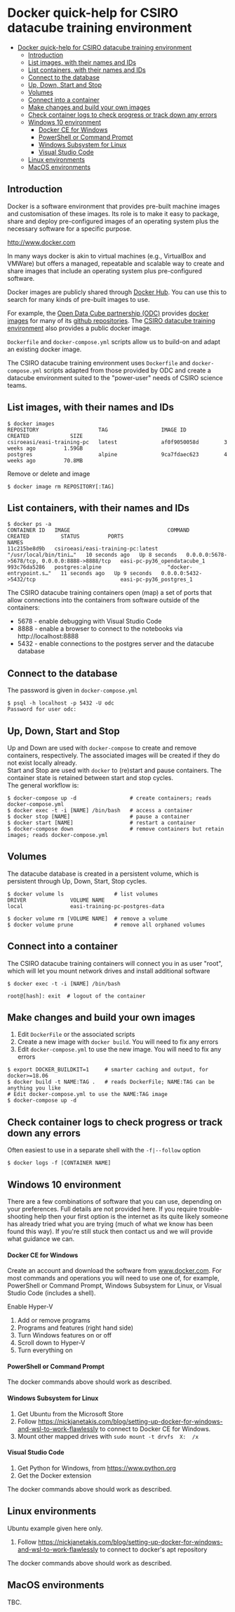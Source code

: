 # Docker quick-help for CSIRO datacube training environment

- [Docker quick-help for CSIRO datacube training environment](#docker-quick-help-for-csiro-datacube-training-environment)
  - [Introduction](#introduction)
  - [List images, with their names and IDs](#list-images-with-their-names-and-ids)
  - [List containers, with their names and IDs](#list-containers-with-their-names-and-ids)
  - [Connect to the database](#connect-to-the-database)
  - [Up, Down, Start and Stop](#up-down-start-and-stop)
  - [Volumes](#volumes)
  - [Connect into a container](#connect-into-a-container)
  - [Make changes and build your own images](#make-changes-and-build-your-own-images)
  - [Check container logs to check progress or track down any errors](#check-container-logs-to-check-progress-or-track-down-any-errors)
  - [Windows 10 environment](#windows-10-environment)
      - [Docker CE for Windows](#docker-ce-for-windows)
      - [PowerShell or Command Prompt](#powershell-or-command-prompt)
      - [Windows Subsystem for Linux](#windows-subsystem-for-linux)
      - [Visual Studio Code](#visual-studio-code)
  - [Linux environments](#linux-environments)
  - [MacOS environments](#macos-environments)

## Introduction
Docker is a software environment that provides pre-built machine images and customisation of these images. Its role is to make it easy to package, share and deploy pre-configured images of an operating system plus the necessary software for a specific purpose.

http://www.docker.com

In many ways docker is akin to virtual machines (e.g., VirtualBox and VMWare) but offers a managed, repeatable and scalable way to create and share images that include an operating system plus pre-configured software.

Docker images are publicly shared through [Docker Hub](https://hub.docker.com). You can use this to search for many kinds of pre-built images to use.

For example, the [Open Data Cube partnership (ODC)](https://www.opendatacube.org) provides [docker images](https://hub.docker.com/u/opendatacube) for many of its [github repositories](https://github.com/opendatacube). The [CSIRO datacube training environment](https://hub.docker.com/r/csiroeasi/easi-training-pc) also provides a public docker image.

```Dockerfile``` and ```docker-compose.yml``` scripts allow us to build-on and adapt an existing docker image.

The CSIRO datacube training environment uses ```Dockerfile``` and ```docker-compose.yml``` scripts adapted from those provided by ODC and create a datacube environment suited to the "power-user" needs of CSIRO science teams.

## List images, with their names and IDs
```
$ docker images
REPOSITORY                   TAG                 IMAGE ID            CREATED             SIZE
csiroeasi/easi-training-pc   latest              af0f9050058d        3 weeks ago         1.59GB
postgres                     alpine              9ca7fdaec623        4 weeks ago         70.8MB
```

Remove or delete and image
```
$ docker image rm REPOSITORY[:TAG]
```

## List containers, with their names and IDs
```
$ docker ps -a
CONTAINER ID   IMAGE                               COMMAND                  CREATED          STATUS         PORTS                                            NAMES
11c215be8d9b   csiroeasi/easi-training-pc:latest   "/usr/local/bin/tini…"   10 seconds ago   Up 8 seconds   0.0.0.0:5678->5678/tcp, 0.0.0.0:8888->8888/tcp   easi-pc-py36_opendatacube_1
993c76da5286   postgres:alpine                     "docker-entrypoint.s…"   11 seconds ago   Up 9 seconds   0.0.0.0:5432->5432/tcp                           easi-pc-py36_postgres_1
```

The CSIRO datacube training containers open (map) a set of ports that allow connections into the containers from software outside of the containers:
* 5678 - enable debugging with Visual Studio Code
* 8888 - enable a browser to connect to the notebooks via http://localhost:8888
* 5432 - enable connections to the postgres server and the datacube database

## Connect to the database
The password is given in ```docker-compose.yml```
```
$ psql -h localhost -p 5432 -U odc
Password for user odc:
```

## Up, Down, Start and Stop
Up and Down are used with ```docker-compose``` to create and remove containers, respectively. The associated images will be created if they do not exist locally already.<br>
Start and Stop are used with ```docker``` to (re)start and pause containers. The container state is retained between start and stop cycles.<br>
The general workflow is:
```
$ docker-compose up -d                 # create containers; reads docker-compose.yml
$ docker exec -t -i [NAME] /bin/bash   # access a container
$ docker stop [NAME]                   # pause a container
$ docker start [NAME]                  # restart a container
$ docker-compose down                  # remove containers but retain images; reads docker-compose.yml
```

## Volumes
The datacube database is created in a persistent volume, which is persistent through Up, Down, Start, Stop cycles.
```
$ docker volume ls                # list volumes
DRIVER              VOLUME NAME
local               easi-training-pc-postgres-data

$ docker volume rm [VOLUME NAME]  # remove a volume
$ docker volume prune             # remove all orphaned volumes
```

## Connect into a container
The CSIRO datacube training containers will connect you in as user "root", which will let you mount network drives and install additional software
```
$ docker exec -t -i [NAME] /bin/bash

root@[hash]: exit  # logout of the container
```

## Make changes and build your own images
1. Edit ```DockerFile``` or the associated scripts
2. Create a new image with ```docker build```. You will need to fix any errors
3. Edit ```docker-compose.yml``` to use the new image. You will need to fix any errors
```
$ export DOCKER_BUILDKIT=1     # smarter caching and output, for docker>=18.06
$ docker build -t NAME:TAG .   # reads DockerFile; NAME:TAG can be anything you like
# Edit docker-compose.yml to use the NAME:TAG image
$ docker-compose up -d
```

## Check container logs to check progress or track down any errors
Often easiest to use in a separate shell with the ```-f|--follow``` option
```
$ docker logs -f [CONTAINER NAME]
```

## Windows 10 environment
There are a few combinations of software that you can use, depending on your preferences. Full details are not provided here. If you require trouble-shooting help then your first option is the internet as its quite likely someone has already tried what you are trying (much of what we know has been found this way). If you're still stuck then contact us and we will provide what guidance we can. 

#### Docker CE for Windows
Create an account and download the software from www.docker.com.
For most commands and operations you will need to use one of, for example, PowerShell or Command Prompt, Windows Subsystem for Linux, or Visual Studio Code (includes a shell).

Enable Hyper-V
1. Add or remove programs
2. Programs and features (right hand side)
3. Turn Windows features on or off
4. Scroll down to Hyper-V
5. Turn everything on

#### PowerShell or Command Prompt
The docker commands above should work as described.

#### Windows Subsystem for Linux
1. Get Ubuntu from the Microsoft Store
2. Follow https://nickjanetakis.com/blog/setting-up-docker-for-windows-and-wsl-to-work-flawlessly to connect to Docker CE for Windows.
3. Mount other mapped drives with ```sudo mount -t drvfs  X:  /x```

#### Visual Studio Code
1. Get Python for Windows, from https://www.python.org
2. Get the Docker extension

The docker commands above should work as described.

## Linux environments
Ubuntu example given here only.
1. Follow https://nickjanetakis.com/blog/setting-up-docker-for-windows-and-wsl-to-work-flawlessly to connect to docker's apt repository

The docker commands above should work as described.

## MacOS environments
TBC.
